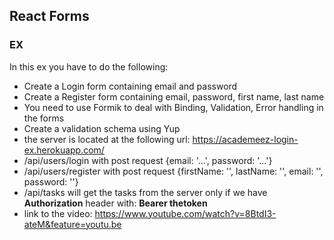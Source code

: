 ## React Forms

### EX

In this ex you have to do the following:
- Create a Login form containing email and password
- Create a Register form containing email, password, first name, last name
- You need to use Formik to deal with Binding, Validation, Error handling in the forms
- Create a validation schema using Yup
- the server is located at the following url: https://academeez-login-ex.herokuapp.com/
- /api/users/login with post request {email: '...', password: '...'} 
- /api/users/register with post request {firstName: '', lastName: '', email: '', password: ''}
- /api/tasks will get the tasks from the server only if we have **Authorization** header with: **Bearer thetoken**
- link to the video: https://www.youtube.com/watch?v=8BtdI3-ateM&feature=youtu.be
